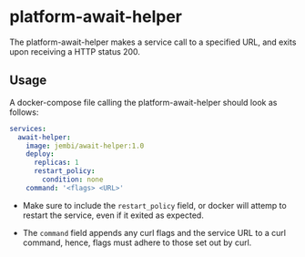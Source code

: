 # platform-await-helper

The platform-await-helper makes a service call to a specified URL, and exits upon receiving a HTTP status 200.

## Usage

A docker-compose file calling the platform-await-helper should look as follows:

```yml
services:
  await-helper:
    image: jembi/await-helper:1.0
    deploy:
      replicas: 1
      restart_policy:
        condition: none
    command: '<flags> <URL>'
```

- Make sure to include the `restart_policy` field, or docker will attemp to restart the service, even if it exited as expected.

- The `command` field appends any curl flags and the service URL to a curl command, hence, flags must adhere to those set out by curl.
